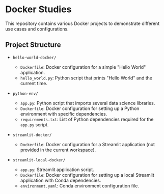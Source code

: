 # Docker Studies

This repository contains various Docker projects to demonstrate different use cases and configurations.

## Project Structure

- `hello-world-docker/`
  - `Dockerfile`: Docker configuration for a simple "Hello World" application.
  - `hello_world.py`: Python script that prints "Hello World" and the current time.

- `python-env/`
  - `app.py`: Python script that imports several data science libraries.
  - `Dockerfile`: Docker configuration for setting up a Python environment with specific dependencies.
  - `requirements.txt`: List of Python dependencies required for the `app.py` script.

- `streamlit-docker/`
  - `Dockerfile`: Docker configuration for a Streamlit application (not provided in the current workspace).

- `streamlit-local-docker/`

  - `app.py`: Streamlit application script.
  - `Dockerfile`: Docker configuration for setting up a local Streamlit application with Conda dependencies.
  - `environment.yaml`: Conda environment configuration file.
